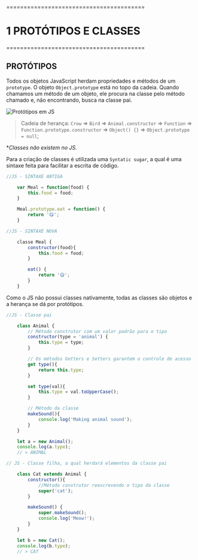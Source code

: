 ========================================
# 1 PROTÓTIPOS E CLASSES
========================================

## PROTÓTIPOS

Todos os objetos JavaScript herdam propriedades e métodos de um `prototype`. O objeto `Object.prototype` está no topo da cadeia. Quando chamamos um método de um objeto, ele procura na classe pelo método chamado e, não encontrando, busca na classe pai.

![Protótipos em JS](https://developer.mozilla.org/en-US/docs/Learn/JavaScript/Objects/Object_prototypes/mdn-graphics-person-person-object-2.png)


> Cadeia de herança:
`Crow` => `Bird` => `Animal.constructor` => `Function` => `Function.prototype.constructor` => `Object() {}` => `Object.prototype = null`;

**Classes não existem no JS.*

Para a criação de classes é utilizada uma `Syntatic sugar`, a qual é uma sintaxe feita para facilitar a escrita de código.

```js
//JS - SINTAXE ANTIGA

    var Meal = function(food) {
        this.food = food;
    }

    Meal.prototype.eat = function() {
        return '😋';
    }

```


```js
//JS - SINTAXE NOVA

    classe Meal {
        constructor(food){
            this.food = food;
        }

        eat() {
            return '😋';
        }
    }

```

Como o JS não possui classes nativamente, todas as classes são objetos e a herança se dá por protótipos.

```js
//JS - Classe pai

    class Animal {
        // Método construtor com um valor padrão para o tipo
        constructor(type = 'animal') {
            this.type = type;
        }

        // Os métodos Getters e Setters garantem o controle de acesso
        get type(){
            return this.type;
        }

        set type(val){
            this.type = val.toUpperCase();
        }

        // Método da classe
        makeSound(){
            console.log('Making animal sound');
        }
    }

    let a = new Animal();
    console.log(a.type);
    // > ANIMAL

```

```js
// JS - Classe filha, a qual herdará elementos da classe pai

    class Cat extends Animal {
        constructor(){
            //Método construtor reescrevendo o tipo da classe
            super('cat');
        }

        makeSound() {
            super.makeSound();
            console.log('Meow!');
        }
    }

    let b = new Cat();
    console.log(b.type);
    // > CAT

```